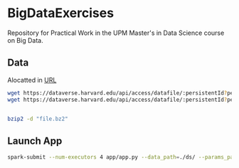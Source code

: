 # BigDataExercises

Repository for Practical Work in the UPM Master's in Data Science course on Big Data.


## Data

Alocatted in [URL](https://dataverse.harvard.edu/file.xhtml?persistentId=doi:10.7910/DVN/HG7NV7/EIR0RA&version=1.0)

```bash
wget https://dataverse.harvard.edu/api/access/datafile/:persistentId?persistentId=doi:10.7910/DVN/HG7NV7/EIR0RA
wget https://dataverse.harvard.edu/api/access/datafile/:persistentId?persistentId=doi:10.7910/DVN/HG7NV7/QJKL3I


bzip2 -d "file.bz2" 
```

## Launch App


```bash
spark-submit --num-executors 4 app/app.py --data_path=./ds/ --params_path=./app/model_params.json --out_path=./output
```

